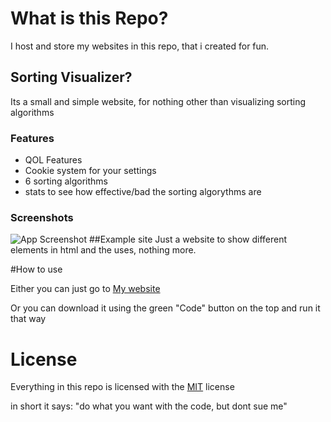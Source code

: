 # What is this Repo?
I host and store my websites in this repo, that i created for fun.

## Sorting Visualizer?

Its a small and simple website, for nothing other than visualizing sorting algorithms

### Features
- QOL Features
- Cookie system for your settings
- 6 sorting algorithms
- stats to see how effective/bad the sorting algorythms are


### Screenshots

![App Screenshot](https://i.ibb.co/7j81yZh/Screenshot-from-2024-10-23-20-37-03.png)
##Example site
Just a website to show different elements in html and the uses, nothing more.

#How to use

Either you can just go to [My website](https://Smurfer420.github.io)

Or you can download it using the green "Code" button on the top and run it that way
# License

Everything in this repo is licensed with the [MIT](https://choosealicense.com/licenses/mit/) license

in short it says: "do what you want with the code, but dont sue me"
